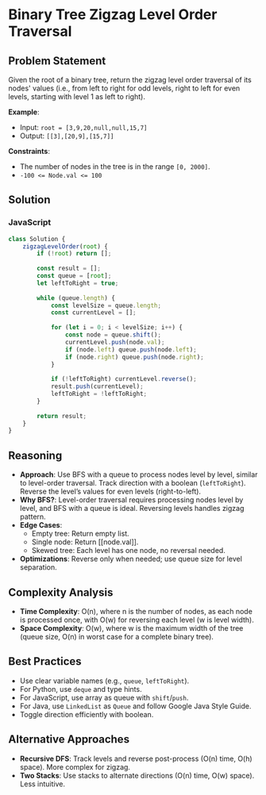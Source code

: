 # Binary Tree Zigzag Level Order Traversal

## Problem Statement
Given the root of a binary tree, return the zigzag level order traversal of its nodes' values (i.e., from left to right for odd levels, right to left for even levels, starting with level 1 as left to right).

**Example**:
- Input: `root = [3,9,20,null,null,15,7]`
- Output: `[[3],[20,9],[15,7]]`

**Constraints**:
- The number of nodes in the tree is in the range `[0, 2000]`.
- `-100 <= Node.val <= 100`

## Solution

### JavaScript
```javascript
class Solution {
    zigzagLevelOrder(root) {
        if (!root) return [];
        
        const result = [];
        const queue = [root];
        let leftToRight = true;
        
        while (queue.length) {
            const levelSize = queue.length;
            const currentLevel = [];
            
            for (let i = 0; i < levelSize; i++) {
                const node = queue.shift();
                currentLevel.push(node.val);
                if (node.left) queue.push(node.left);
                if (node.right) queue.push(node.right);
            }
            
            if (!leftToRight) currentLevel.reverse();
            result.push(currentLevel);
            leftToRight = !leftToRight;
        }
        
        return result;
    }
}
```

## Reasoning
- **Approach**: Use BFS with a queue to process nodes level by level, similar to level-order traversal. Track direction with a boolean (`leftToRight`). Reverse the level’s values for even levels (right-to-left).
- **Why BFS?**: Level-order traversal requires processing nodes level by level, and BFS with a queue is ideal. Reversing levels handles zigzag pattern.
- **Edge Cases**:
  - Empty tree: Return empty list.
  - Single node: Return [[node.val]].
  - Skewed tree: Each level has one node, no reversal needed.
- **Optimizations**: Reverse only when needed; use queue size for level separation.

## Complexity Analysis
- **Time Complexity**: O(n), where n is the number of nodes, as each node is processed once, with O(w) for reversing each level (w is level width).
- **Space Complexity**: O(w), where w is the maximum width of the tree (queue size, O(n) in worst case for a complete binary tree).

## Best Practices
- Use clear variable names (e.g., `queue`, `leftToRight`).
- For Python, use `deque` and type hints.
- For JavaScript, use array as queue with `shift`/`push`.
- For Java, use `LinkedList` as `Queue` and follow Google Java Style Guide.
- Toggle direction efficiently with boolean.

## Alternative Approaches
- **Recursive DFS**: Track levels and reverse post-process (O(n) time, O(h) space). More complex for zigzag.
- **Two Stacks**: Use stacks to alternate directions (O(n) time, O(w) space). Less intuitive.